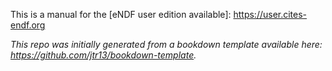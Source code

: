 This is a manual for the [eNDF user edition available]: https://user.cites-endf.org

*This repo was initially generated from a bookdown template available here: https://github.com/jtr13/bookdown-template.*

